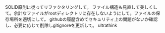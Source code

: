 SOLID原則に従ってリファクタリングして。
ファイル構造も見直して美しくして。余計なファイルがrootディレクトリに存在しないようにして。ファイルの保存場所を適切にして。
githubの履歴含めてセキュリティ上の問題がないか確認し、必要に応じて削除しgitignoreを更新して。
ultrathink
